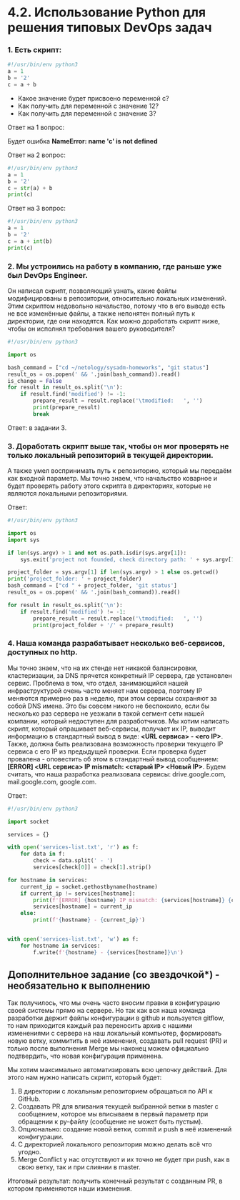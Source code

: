# 4.2. Использование Python для решения типовых DevOps задач

### 1. Есть скрипт:

```python
#!/usr/bin/env python3
a = 1
b = '2'
c = a + b
```

* Какое значение будет присвоено переменной c?
* Как получить для переменной c значение 12?
* Как получить для переменной c значение 3?

Ответ на 1 вопрос: 

Будет ошибка **NameError: name 'c' is not defined**

Ответ на 2 вопрос:
```python
#!/usr/bin/env python3
a = 1
b = '2'
c = str(a) + b
print(c)
```

Ответ на 3 вопрос:
```python
#!/usr/bin/env python3
a = 1
b = '2'
c = a + int(b)
print(c)
```

### 2. Мы устроились на работу в компанию, где раньше уже был DevOps Engineer.

Он написал скрипт, позволяющий узнать, какие файлы модифицированы в репозитории,
относительно локальных изменений. Этим скриптом недовольно начальство, потому что
в его выводе есть не все изменённые файлы, а также непонятен полный путь к директории,
где они находятся. Как можно доработать скрипт ниже, чтобы он исполнял требования
вашего руководителя?

```python
#!/usr/bin/env python3

import os

bash_command = ["cd ~/netology/sysadm-homeworks", "git status"]
result_os = os.popen(' && '.join(bash_command)).read()
is_change = False
for result in result_os.split('\n'):
    if result.find('modified') != -1:
        prepare_result = result.replace('\tmodified:   ', '')
        print(prepare_result)
        break
```

Ответ: в задании 3.

### 3. Доработать скрипт выше так, чтобы он мог проверять не только локальный репозиторий в текущей директории.
А также умел воспринимать путь к репозиторию, который мы передаём как входной параметр.
Мы точно знаем, что начальство коварное и будет проверять работу этого скрипта в директориях,
которые не являются локальными репозиториями.

Ответ:

```python
#!/usr/bin/env python3

import os
import sys

if len(sys.argv) > 1 and not os.path.isdir(sys.argv[1]):
    sys.exit('project not founded, check directory path: ' + sys.argv[1])

project_folder = sys.argv[1] if len(sys.argv) > 1 else os.getcwd()
print('project_folder: ' + project_folder)
bash_command = ["cd " + project_folder, 'git status']
result_os = os.popen(' && '.join(bash_command)).read()

for result in result_os.split('\n'):
    if result.find('modified') != -1:
        prepare_result = result.replace('\tmodified:   ', '')
        print(project_folder + '/' + prepare_result)
```

### 4. Наша команда разрабатывает несколько веб-сервисов, доступных по http.
Мы точно знаем, что на их стенде нет никакой балансировки, кластеризации, за DNS прячется
конкретный IP сервера, где установлен сервис. Проблема в том, что отдел, занимающийся нашей
инфраструктурой очень часто меняет нам сервера, поэтому IP меняются примерно раз в неделю,
при этом сервисы сохраняют за собой DNS имена. Это бы совсем никого не беспокоило, если
бы несколько раз сервера не уезжали в такой сегмент сети нашей компании, который недоступен
для разработчиков. Мы хотим написать скрипт, который опрашивает веб-сервисы, получает 
их IP, выводит информацию в стандартный вывод в виде: **<URL сервиса> - <его IP>**. Также,
должна быть реализована возможность проверки текущего IP сервиса c его IP из предыдущей
проверки. Если проверка будет провалена - оповестить об этом в стандартный вывод
сообщением: **[ERROR] <URL сервиса> IP mismatch: <старый IP> <Новый IP>**. 
Будем считать, что наша разработка реализовала сервисы: 
drive.google.com, mail.google.com, google.com.

Ответ:

```python
#!/usr/bin/env python3

import socket

services = {}

with open('services-list.txt', 'r') as f:
    for data in f:
        check = data.split(' - ')
        services[check[0]] = check[1].strip()

for hostname in services:
    current_ip = socket.gethostbyname(hostname)
    if current_ip != services[hostname]:
        print(f'[ERROR] {hostname} IP mismatch: {services[hostname]} {current_ip}')
        services[hostname] = current_ip
    else:
        print(f'{hostname} - {current_ip}')


with open('services-list.txt', 'w') as f:
    for hostname in services:
        f.write(f'{hostname} - {services[hostname]}\n')
```

## Дополнительное задание (со звездочкой*) - необязательно к выполнению

Так получилось, что мы очень часто вносим правки в конфигурацию своей системы прямо на сервере.
Но так как вся наша команда разработки держит файлы конфигурации в github и пользуется gitflow,
то нам приходится каждый раз переносить архив с нашими изменениями с сервера на наш локальный
компьютер, формировать новую ветку, коммитить в неё изменения, создавать pull request (PR) и
только после выполнения Merge мы наконец можем официально подтвердить, что новая конфигурация
применена. 

Мы хотим максимально автоматизировать всю цепочку действий. Для этого нам нужно
написать скрипт, который будет:

1. В директории с локальным репозиторием обращаться по API к GitHub.
2. Создавать PR для вливания текущей выбранной ветки в master с сообщением,
которое мы вписываем в первый параметр при обращении к py-файлу (сообщение не может быть пустым). 
3. Опционально: создание новой ветки, commit и push в неё изменений конфигурации.
4. С директорией локального репозитория можно делать всё что угодно. 
5. Merge Conflict у нас отсутствуют и их точно не будет при push, как в свою ветку, так и при слиянии в master.

Итоговый результат: получить конечный результат с созданным PR, в котором применяются наши изменения.